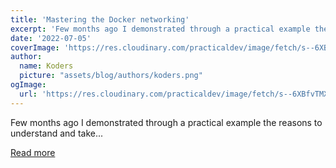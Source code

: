 ```yaml
---
title: 'Mastering the Docker networking'
excerpt: 'Few months ago I demonstrated through a practical example the reasons to understand and take...'
date: '2022-07-05'
coverImage: 'https://res.cloudinary.com/practicaldev/image/fetch/s--6XBfvTMX--/c_imagga_scale,f_auto,fl_progressive,h_420,q_auto,w_1000/https://dev-to-uploads.s3.amazonaws.com/uploads/articles/hoiyj31r79nj8oiwihqm.png'
author:
  name: Koders
  picture: "assets/blog/authors/koders.png"
ogImage:
  url: 'https://res.cloudinary.com/practicaldev/image/fetch/s--6XBfvTMX--/c_imagga_scale,f_auto,fl_progressive,h_420,q_auto,w_1000/https://dev-to-uploads.s3.amazonaws.com/uploads/articles/hoiyj31r79nj8oiwihqm.png'
---
```


Few months ago I demonstrated through a practical example the reasons to understand and take...

[Read more](https://dev.to/leandronsp/mastering-the-docker-networking-2h57)
